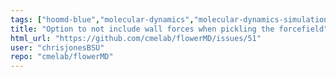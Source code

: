 ```yaml
---
tags: ["hoomd-blue","molecular-dynamics","molecular-dynamics-simulation","mosdef-hub","polymer","simulation"]
title: "Option to not include wall forces when pickling the forcefield"
html_url: "https://github.com/cmelab/flowerMD/issues/51"
user: "chrisjonesBSU"
repo: "cmelab/flowerMD"
---
```


